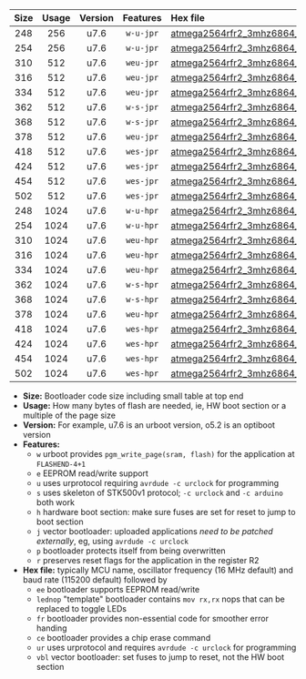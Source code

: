 |Size|Usage|Version|Features|Hex file|
|:-:|:-:|:-:|:-:|:--|
|248|256|u7.6|`w-u-jpr`|[atmega2564rfr2_3mhz6864_460800bps_ur_vbl.hex](https://raw.githubusercontent.com/stefanrueger/urboot/main/bootloaders/atmega2564rfr2/fcpu_3mhz6864/460800_bps/atmega2564rfr2_3mhz6864_460800bps_ur_vbl.hex)|
|254|256|u7.6|`w-u-jpr`|[atmega2564rfr2_3mhz6864_460800bps_lednop_ur_vbl.hex](https://raw.githubusercontent.com/stefanrueger/urboot/main/bootloaders/atmega2564rfr2/fcpu_3mhz6864/460800_bps/atmega2564rfr2_3mhz6864_460800bps_lednop_ur_vbl.hex)|
|310|512|u7.6|`weu-jpr`|[atmega2564rfr2_3mhz6864_460800bps_ee_ur_vbl.hex](https://raw.githubusercontent.com/stefanrueger/urboot/main/bootloaders/atmega2564rfr2/fcpu_3mhz6864/460800_bps/atmega2564rfr2_3mhz6864_460800bps_ee_ur_vbl.hex)|
|316|512|u7.6|`weu-jpr`|[atmega2564rfr2_3mhz6864_460800bps_ee_lednop_ur_vbl.hex](https://raw.githubusercontent.com/stefanrueger/urboot/main/bootloaders/atmega2564rfr2/fcpu_3mhz6864/460800_bps/atmega2564rfr2_3mhz6864_460800bps_ee_lednop_ur_vbl.hex)|
|334|512|u7.6|`weu-jpr`|[atmega2564rfr2_3mhz6864_460800bps_ee_lednop_fr_ur_vbl.hex](https://raw.githubusercontent.com/stefanrueger/urboot/main/bootloaders/atmega2564rfr2/fcpu_3mhz6864/460800_bps/atmega2564rfr2_3mhz6864_460800bps_ee_lednop_fr_ur_vbl.hex)|
|362|512|u7.6|`w-s-jpr`|[atmega2564rfr2_3mhz6864_460800bps_vbl.hex](https://raw.githubusercontent.com/stefanrueger/urboot/main/bootloaders/atmega2564rfr2/fcpu_3mhz6864/460800_bps/atmega2564rfr2_3mhz6864_460800bps_vbl.hex)|
|368|512|u7.6|`w-s-jpr`|[atmega2564rfr2_3mhz6864_460800bps_lednop_vbl.hex](https://raw.githubusercontent.com/stefanrueger/urboot/main/bootloaders/atmega2564rfr2/fcpu_3mhz6864/460800_bps/atmega2564rfr2_3mhz6864_460800bps_lednop_vbl.hex)|
|378|512|u7.6|`weu-jpr`|[atmega2564rfr2_3mhz6864_460800bps_ee_lednop_fr_ce_ur_vbl.hex](https://raw.githubusercontent.com/stefanrueger/urboot/main/bootloaders/atmega2564rfr2/fcpu_3mhz6864/460800_bps/atmega2564rfr2_3mhz6864_460800bps_ee_lednop_fr_ce_ur_vbl.hex)|
|418|512|u7.6|`wes-jpr`|[atmega2564rfr2_3mhz6864_460800bps_ee_vbl.hex](https://raw.githubusercontent.com/stefanrueger/urboot/main/bootloaders/atmega2564rfr2/fcpu_3mhz6864/460800_bps/atmega2564rfr2_3mhz6864_460800bps_ee_vbl.hex)|
|424|512|u7.6|`wes-jpr`|[atmega2564rfr2_3mhz6864_460800bps_ee_lednop_vbl.hex](https://raw.githubusercontent.com/stefanrueger/urboot/main/bootloaders/atmega2564rfr2/fcpu_3mhz6864/460800_bps/atmega2564rfr2_3mhz6864_460800bps_ee_lednop_vbl.hex)|
|454|512|u7.6|`wes-jpr`|[atmega2564rfr2_3mhz6864_460800bps_ee_lednop_fr_vbl.hex](https://raw.githubusercontent.com/stefanrueger/urboot/main/bootloaders/atmega2564rfr2/fcpu_3mhz6864/460800_bps/atmega2564rfr2_3mhz6864_460800bps_ee_lednop_fr_vbl.hex)|
|502|512|u7.6|`wes-jpr`|[atmega2564rfr2_3mhz6864_460800bps_ee_lednop_fr_ce_vbl.hex](https://raw.githubusercontent.com/stefanrueger/urboot/main/bootloaders/atmega2564rfr2/fcpu_3mhz6864/460800_bps/atmega2564rfr2_3mhz6864_460800bps_ee_lednop_fr_ce_vbl.hex)|
|248|1024|u7.6|`w-u-hpr`|[atmega2564rfr2_3mhz6864_460800bps_ur.hex](https://raw.githubusercontent.com/stefanrueger/urboot/main/bootloaders/atmega2564rfr2/fcpu_3mhz6864/460800_bps/atmega2564rfr2_3mhz6864_460800bps_ur.hex)|
|254|1024|u7.6|`w-u-hpr`|[atmega2564rfr2_3mhz6864_460800bps_lednop_ur.hex](https://raw.githubusercontent.com/stefanrueger/urboot/main/bootloaders/atmega2564rfr2/fcpu_3mhz6864/460800_bps/atmega2564rfr2_3mhz6864_460800bps_lednop_ur.hex)|
|310|1024|u7.6|`weu-hpr`|[atmega2564rfr2_3mhz6864_460800bps_ee_ur.hex](https://raw.githubusercontent.com/stefanrueger/urboot/main/bootloaders/atmega2564rfr2/fcpu_3mhz6864/460800_bps/atmega2564rfr2_3mhz6864_460800bps_ee_ur.hex)|
|316|1024|u7.6|`weu-hpr`|[atmega2564rfr2_3mhz6864_460800bps_ee_lednop_ur.hex](https://raw.githubusercontent.com/stefanrueger/urboot/main/bootloaders/atmega2564rfr2/fcpu_3mhz6864/460800_bps/atmega2564rfr2_3mhz6864_460800bps_ee_lednop_ur.hex)|
|334|1024|u7.6|`weu-hpr`|[atmega2564rfr2_3mhz6864_460800bps_ee_lednop_fr_ur.hex](https://raw.githubusercontent.com/stefanrueger/urboot/main/bootloaders/atmega2564rfr2/fcpu_3mhz6864/460800_bps/atmega2564rfr2_3mhz6864_460800bps_ee_lednop_fr_ur.hex)|
|362|1024|u7.6|`w-s-hpr`|[atmega2564rfr2_3mhz6864_460800bps.hex](https://raw.githubusercontent.com/stefanrueger/urboot/main/bootloaders/atmega2564rfr2/fcpu_3mhz6864/460800_bps/atmega2564rfr2_3mhz6864_460800bps.hex)|
|368|1024|u7.6|`w-s-hpr`|[atmega2564rfr2_3mhz6864_460800bps_lednop.hex](https://raw.githubusercontent.com/stefanrueger/urboot/main/bootloaders/atmega2564rfr2/fcpu_3mhz6864/460800_bps/atmega2564rfr2_3mhz6864_460800bps_lednop.hex)|
|378|1024|u7.6|`weu-hpr`|[atmega2564rfr2_3mhz6864_460800bps_ee_lednop_fr_ce_ur.hex](https://raw.githubusercontent.com/stefanrueger/urboot/main/bootloaders/atmega2564rfr2/fcpu_3mhz6864/460800_bps/atmega2564rfr2_3mhz6864_460800bps_ee_lednop_fr_ce_ur.hex)|
|418|1024|u7.6|`wes-hpr`|[atmega2564rfr2_3mhz6864_460800bps_ee.hex](https://raw.githubusercontent.com/stefanrueger/urboot/main/bootloaders/atmega2564rfr2/fcpu_3mhz6864/460800_bps/atmega2564rfr2_3mhz6864_460800bps_ee.hex)|
|424|1024|u7.6|`wes-hpr`|[atmega2564rfr2_3mhz6864_460800bps_ee_lednop.hex](https://raw.githubusercontent.com/stefanrueger/urboot/main/bootloaders/atmega2564rfr2/fcpu_3mhz6864/460800_bps/atmega2564rfr2_3mhz6864_460800bps_ee_lednop.hex)|
|454|1024|u7.6|`wes-hpr`|[atmega2564rfr2_3mhz6864_460800bps_ee_lednop_fr.hex](https://raw.githubusercontent.com/stefanrueger/urboot/main/bootloaders/atmega2564rfr2/fcpu_3mhz6864/460800_bps/atmega2564rfr2_3mhz6864_460800bps_ee_lednop_fr.hex)|
|502|1024|u7.6|`wes-hpr`|[atmega2564rfr2_3mhz6864_460800bps_ee_lednop_fr_ce.hex](https://raw.githubusercontent.com/stefanrueger/urboot/main/bootloaders/atmega2564rfr2/fcpu_3mhz6864/460800_bps/atmega2564rfr2_3mhz6864_460800bps_ee_lednop_fr_ce.hex)|

- **Size:** Bootloader code size including small table at top end
- **Usage:** How many bytes of flash are needed, ie, HW boot section or a multiple of the page size
- **Version:** For example, u7.6 is an urboot version, o5.2 is an optiboot version
- **Features:**
  + `w` urboot provides `pgm_write_page(sram, flash)` for the application at `FLASHEND-4+1`
  + `e` EEPROM read/write support
  + `u` uses urprotocol requiring `avrdude -c urclock` for programming
  + `s` uses skeleton of STK500v1 protocol; `-c urclock` and `-c arduino` both work
  + `h` hardware boot section: make sure fuses are set for reset to jump to boot section
  + `j` vector bootloader: uploaded applications *need to be patched externally*, eg, using `avrdude -c urclock`
  + `p` bootloader protects itself from being overwritten
  + `r` preserves reset flags for the application in the register R2
- **Hex file:** typically MCU name, oscillator frequency (16 MHz default) and baud rate (115200 default) followed by
  + `ee` bootloader supports EEPROM read/write
  + `lednop` "template" bootloader contains `mov rx,rx` nops that can be replaced to toggle LEDs
  + `fr` bootloader provides non-essential code for smoother error handing
  + `ce` bootloader provides a chip erase command
  + `ur` uses urprotocol and requires `avrdude -c urclock` for programming
  + `vbl` vector bootloader: set fuses to jump to reset, not the HW boot section

